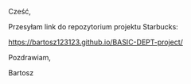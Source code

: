 Cześć,

Przesyłam link do repozytorium projektu Starbucks:

https://bartosz123123.github.io/BASIC-DEPT-project/

Pozdrawiam,

Bartosz
